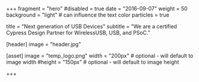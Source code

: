 +++
fragment = "hero"
#disabled = true
date = "2016-09-07"
weight = 50
background = "light" # can influence the text color
particles = true

title = "Next generation of USB Devices"
subtitle = "We are a certified Cypress Design Partner for WirelessUSB, USB, and PSoC."

[header]
  image = "header.jpg"

[asset]
  image = "temp_logo.png"
  width = "200px" # optional - will default to image width
  #height = "150px" # optional - will default to image height

+++
